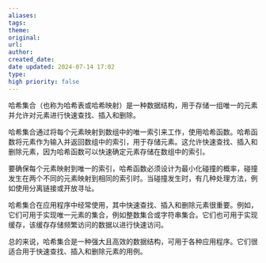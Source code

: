 ```yaml
---
aliases: 
tags: 
theme: 
original: 
url: 
author: 
created_date: 
date updated: 2024-07-14 17:02
type: 
high priority: false
---
```

哈希集合（也称为哈希表或哈希映射）是一种数据结构，用于存储一组唯一的元素并允许对元素进行快速查找、插入和删除。

哈希集合通过将每个元素映射到数组中的唯一索引来工作，使用哈希函数。哈希函数将元素作为输入并返回数组中的索引，用于存储元素。这允许快速查找、插入和删除元素，因为哈希函数可以快速确定元素存储在数组中的索引。

要确保每个元素映射到唯一的索引，哈希函数必须设计为最小化碰撞的概率，碰撞发生在两个不同的元素映射到相同的索引时。当碰撞发生时，有几种处理方法，例如使用分离链接或开放寻址。

哈希集合在应用程序中经常使用，其中快速查找、插入和删除元素很重要。例如，它们可用于实现唯一元素的集合，例如整数集合或字符串集合。它们也可用于实现缓存，该缓存存储频繁访问的数据以进行快速访问。

总的来说，哈希集合是一种强大且高效的数据结构，可用于各种应用程序。它们很适合用于快速查找、插入和删除元素的用例。